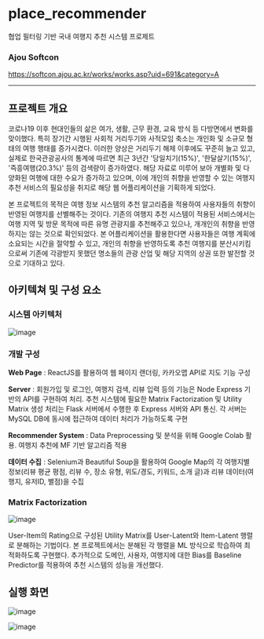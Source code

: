 # place_recommender
협업 필터링 기반 국내 여행지 추천 시스템 프로제트
### Ajou Softcon
https://softcon.ajou.ac.kr/works/works.asp?uid=691&category=A

---

## 프로젝트 개요
코로나19 이후 현대인들의 삶은 여가, 생활, 근무 환경, 교육 방식 등 다방면에서 변화를 맞이했다. 특히 장기간 시행된 사회적 거리두기와 사적모임 축소는 개인화 및 소규모 형태의 여행 행태를 증가시켰다. 이러한 양상은 거리두기 해제 이후에도 꾸준히 늘고 있고, 실제로 한국관광공사의 통계에 따르면 최근 3년간 '당일치기(15%)', '한달살기(15%)', '즉흥여행(20.3%)' 등의 검색량이 증가하였다. 해당 자료로 미루어 보아 개별화 및 다양화된 여행에 대한 수요가 증가하고 있으며, 이에 개인의 취향을 반영할 수 있는 여행지 추천 서비스의 필요성을 취지로 해당 웹 어플리케이션을 기획하게 되었다.

본 프로젝트의 목적은 여행 정보 시스템의 추천 알고리즘을 적용하여 사용자들의 취향이 반영된 여행지를 선별해주는 것이다. 기존의 여행지 추천 시스템이 적용된 서비스에서는 여행 지역 및 방문 목적에 따른 유명 관광지를 추천해주고 있으나, 개개인의 취향을 반영하지는 않는 것으로 확인되었다. 본 어플리케이션을 활용한다면 사용자들은 여행 계획에 소요되는 시간을 절약할 수 있고, 개인의 취향을 반영하도록 추천 여행지를 분산시키킴으로써 기존에 각광받지 못했던 명소들의 관광 산업 및 해당 지역의 상권 또한 발전할 것으로 기대하고 있다.

## 아키텍쳐 및 구성 요소
### 시스템 아키텍처
  
![image](https://user-images.githubusercontent.com/56084058/230799209-f37d6785-bad8-4d1e-99f8-a56a2690f156.png)


### 개발 구성
**Web Page**
: ReactJS를 활용하여 웹 페이지 랜더링, 카카오맵 API로 지도 기능 구성

**Server**
: 회원가입 및 로그인, 여행지 검색, 리뷰 입력 등의 기능은 Node Express 기반의 API를 구현하여 처리. 추천 시스템에 필요한 Matrix Factorization 및 Utility Matrix 생성 처리는 Flask 서버에서 수행한 후 Express 서버와 API 통신. 각 서버는 MySQL DB에 동시에 접근하여 데이터 처리가 가능하도록 구현

**Recommender System**
: Data Preprocessing 및 분석을 위해 Google Colab 활용. 여행지 추천에 MF 기반 알고리즘 적용

**데이터 수집**
: Selenium과 Beautiful Soup을 활용하여 Google Map의 각 여행지별 정보(리뷰 평균 평점, 리뷰 수, 장소 유형, 위도/경도, 키워드, 소개 글)과 리뷰 데이터(여행지, 유저ID, 별점)을 수집

### Matrix Factorization

![image](https://user-images.githubusercontent.com/56084058/230799495-e6e498b7-1cc8-40e8-81d0-e9034c38d005.png)

User-Item의 Rating으로 구성된 Utility Matrix를 User-Latent와 Item-Latent 행렬로 분해하는 기법이다. 본 프로젝트에서는 분해된 각 행렬을 ML 방식으로 학습하여 최적화하도록 구현했다. 추가적으로 도메인, 사용자, 여행지에 대한 Bias를 Baseline Predictor를 적용하여 추천 시스템의 성능을 개선했다.

## 실행 화면

![image](https://user-images.githubusercontent.com/56084058/230799539-496dabbf-da34-47e6-bd1f-1d51588d7c68.png)

![image](https://user-images.githubusercontent.com/56084058/230799565-d74d100e-a422-4cc9-a30b-9380da6ee3a5.png)


